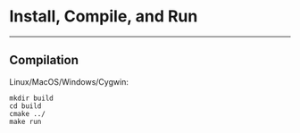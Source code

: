 # Install, Compile, and Run

---

## Compilation

Linux/MacOS/Windows/Cygwin:
```
mkdir build
cd build
cmake ../
make run
```
